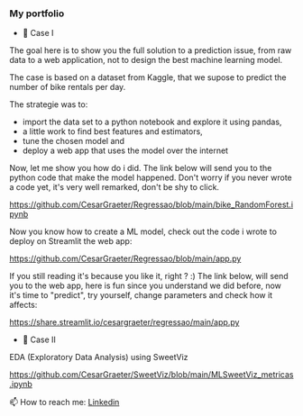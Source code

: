 ### My portfolio 

<!--
**CesarGraeter/CesarGraeter** is a ✨ _special_ ✨ repository because its `README.md` (this file) appears on your GitHub profile.

Here are some ideas to get you started:

- 🔭 I’m currently working on machine learning models
- 🌱 I’m currently learning ways to score models
- 👯 I’m looking to collaborate on ML
- 🤔 I’m looking for help with TensorFlow
- 💬 Ask me about business intelligence
- 📫 How to reach me: [...](https://www.linkedin.com/in/cesargraeter/)
-->

- 🔭 Case I

The goal here is to show you the full solution to a prediction issue, from raw data to a web application, not to design the best machine learning model.

The case is based on a dataset from Kaggle, that we supose to predict the number of bike rentals per day.

The strategie was to:
  - import the data set to a python notebook and explore it using pandas,
  - a little work to find best features and estimators,
  - tune the chosen model and
  - deploy a web app that uses the model over the internet

Now, let me show you how do i did. The link below will send you to the python code that make the model happened. Don't worry if you never wrote a code yet, it's very well remarked, don't be shy to click.

https://github.com/CesarGraeter/Regressao/blob/main/bike_RandomForest.ipynb

Now you know how to create a ML model, check out the code i wrote to deploy on Streamlit the web app:

https://github.com/CesarGraeter/Regressao/blob/main/app.py

If you still reading it's because you like it, right ? :) The link below, will send you to the web app, here is fun since you understand we did before, now it's time to "predict", try yourself, change parameters and check how it affects:

https://share.streamlit.io/cesargraeter/regressao/main/app.py


  
- 🔭 Case II

EDA (Exploratory Data Analysis) using SweetViz

https://github.com/CesarGraeter/SweetViz/blob/main/MLSweetViz_metricas.ipynb

📫 How to reach me: [Linkedin](https://www.linkedin.com/in/cesargraeter/)
